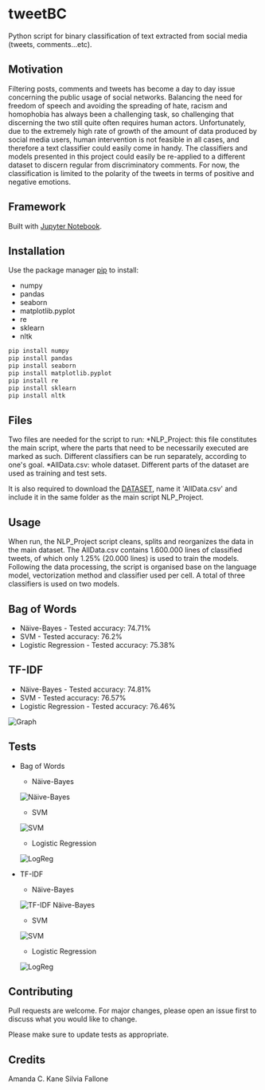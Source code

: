 # tweetBC
Python script for binary classification of text extracted from social media (tweets, comments...etc).

## Motivation

Filtering posts, comments and tweets has become a day to day issue concerning the public usage of social networks. Balancing the need for freedom of speech and avoiding the spreading of hate, racism and homophobia has always been a challenging task, so challenging that discerning the two still quite often requires human actors. Unfortunately, due to the extremely high rate of growth of the amount of data produced by social media users, human intervention is not feasible in all cases, and therefore a text classifier could easily come in handy. The classifiers and models presented in this project could easily be re-applied to a different dataset to discern regular from discriminatory comments. For now, the classification is limited to the polarity of the tweets in terms of positive and negative emotions.

## Framework
Built with <a href="https://jupyter.org" target="_blank">Jupyter Notebook</a>.</h4>


## Installation

Use the package manager [pip](https://pip.pypa.io/en/stable/) to install:
* numpy
* pandas
* seaborn
* matplotlib.pyplot
* re
* sklearn
* nltk

```bash
pip install numpy
pip install pandas
pip install seaborn
pip install matplotlib.pyplot
pip install re
pip install sklearn
pip install nltk
```

## Files

Two files are needed for the script to run:
*NLP_Project: this file constitutes the main script, where the parts that need to be necessarily executed are marked as such. Different classifiers can be run separately, according to one's goal.
*AllData.csv: whole dataset. Different parts of the dataset are used as training and test sets.

It is also required to download the [DATASET](https://www.kaggle.com/kazanova/sentiment140), name it 'AllData.csv' and include it in the same folder as the main script NLP_Project.

## Usage

When run, the NLP_Project script cleans, splits and reorganizes the data in the main dataset. The AllData.csv contains 1.600.000 lines of classified tweets, of which only 1.25% (20.000 lines) is used to train the models.
Following the data processing, the script is organised base on the language model, vectorization method and classifier used per cell. A total of three classifiers is used on two models.

## Bag of Words
* Näive-Bayes - Tested accuracy: 74.71%
* SVM - Tested accuracy: 76.2%
* Logistic Regression - Tested accuracy: 75.38%
## TF-IDF
* Näive-Bayes - Tested accuracy: 74.81%
* SVM - Tested accuracy: 76.57%
* Logistic Regression - Tested accuracy: 76.46%

![Graph](https://github.com/Feynlady/tweetBC/blob/master/Test_pictures/Graph_tweetBC.PNG)

## Tests
* Bag of Words

  * Näive-Bayes
  
  ![Näive-Bayes](https://github.com/Feynlady/tweetBC/blob/master/Test_pictures/Näive_Bayes.png)
  
  * SVM
  
  ![SVM](https://github.com/Feynlady/tweetBC/blob/master/Test_pictures/SVM.png)
  
  * Logistic Regression
  
  ![LogReg](https://github.com/Feynlady/tweetBC/blob/master/Test_pictures/LogReg.png)
  
* TF-IDF

   * Näive-Bayes
   
   ![TF-IDF Näive-Bayes](https://github.com/Feynlady/tweetBC/blob/master/Test_pictures/TFIDF_Näive_Bayes.png)
   
   * SVM
   
   ![SVM](https://github.com/Feynlady/tweetBC/blob/master/Test_pictures/TFIDF_SVM.png)
   
   * Logistic Regression
   
   ![LogReg](https://github.com/Feynlady/tweetBC/blob/master/Test_pictures/TFIDF_LogReg.png)

## Contributing
Pull requests are welcome. For major changes, please open an issue first to discuss what you would like to change.

Please make sure to update tests as appropriate.

## Credits
Amanda C. Kane
Silvia Fallone
